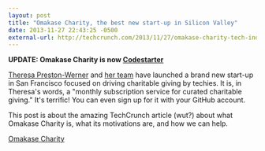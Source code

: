```yaml
---
layout: post
title: "Omakase Charity, the best new start-up in Silicon Valley"
date: 2013-11-27 22:43:25 -0500
external-url: http://techcrunch.com/2013/11/27/omakase-charity-tech-industry/
---
```


**UPDATE: Omakase Charity is now [Codestarter](https://codestarter.org/)**

[Theresa Preston-Werner][] and [her team](http://omakasecharity.org/about) have
launched a brand new start-up in San Francisco focused on driving charitable
giving by techies. It is, in Theresa's words, a "monthly subscription service
for curated charitable giving." It's terrific! You can even sign up for it with
your GitHub account.

This post is about the amazing TechCrunch article (wut?) about what Omakase
Charity is, what its motivations are, and how we can help.

[Omakase Charity](http://omakasecharity.org)

[Theresa Preston-Werner]: https://twitter.com/tpdubs2
